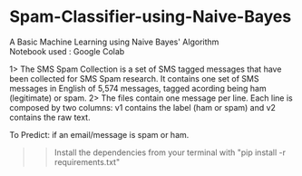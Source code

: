 # Spam-Classifier-using-Naive-Bayes
A Basic Machine Learning using Naive Bayes' Algorithm                        
Notebook used : Google Colab

1>  The SMS Spam Collection is a set of SMS tagged messages that have been collected for SMS Spam research. It contains one set of SMS messages in English of 5,574 messages, tagged acording being ham (legitimate) or spam.
2>  The files contain one message per line. Each line is composed by two columns: v1 contains the label (ham or spam) and v2 contains the raw text.

To Predict: if an email/message is spam or ham.

>>Install the dependencies from your terminal with "pip install -r requirements.txt"
